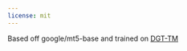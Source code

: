 ```yaml
---
license: mit
---
```

Based off google/mt5-base and trained on [DGT-TM](https://www.kaggle.com/datasets/hgultekin/paralel-translation-corpus-in-22-languages)